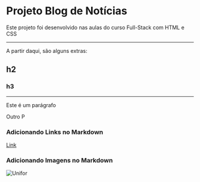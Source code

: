 # Projeto Blog de Notícias

Este projeto foi desenvolvido nas aulas do curso Full-Stack com HTML e CSS


---
A partir daqui, são alguns extras:

## h2

### h3

---
Este é um parágrafo

Outro P

### Adicionando Links no Markdown

[Link](https://google.com.br)

### Adicionando Imagens no Markdown

![Unifor](https://diariodonordeste.verdesmares.com.br/image/contentid/policy:1.3667000:1751675023/cola%C3%A7%C3%A3o%20de%20grau%20na%20unifor.jpeg?f=16x9&h=698&w=1280&$p$f$h$w=b817cf1)
